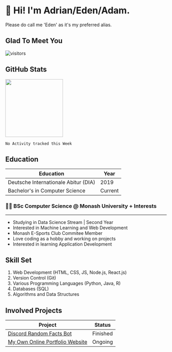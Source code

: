 # 👋 Hi! I'm Adrian/Eden/Adam.

Please do call me 'Eden' as it's my preferred alias.


## Glad To Meet You 

![visitors](https://visitor-badge.glitch.me/badge?page_id=edenfrey.edenfrey&left_color=grey&right_color=blue)

## GitHub Stats

<img height="180em" src="https://github-readme-stats.vercel.app/api?username=edenfrey&show_icons=true&hide_border=true&&count_private=false&include_all_commits=true&theme=dark" />

<!--START_SECTION:waka-->
```text
No Activity tracked this Week
```
<!--END_SECTION:waka-->

## Education
| Education | Year |
| ----------- | ----------- |
| Deutsche Internationale Abitur (DIA) | 2019 |
| Bachelor's in Computer Science | Current |

### 👨‍💻 BSc Computer Science @ Monash University + Interests
---

- Studying in Data Science Stream | Second Year
- Interested in Machine Learning and Web Development
- Monash E-Sports Club Commitee Member
- Love coding as a hobby and working on projects
- Interested in learning Application Development

## Skill Set

1. Web Development (HTML, CSS, JS, Node.js, React.js)
2. Version Control (Git)
3. Various Programming Languages (Python, Java, R)
4. Databases (SQL)
5. Algorithms and Data Structures

## Involved Projects

| Project | Status |
| ----------- | ----------- |
| [Discord Random Facts Bot](https://edenfrey.github.io/discord-random-facts-bot-website) | Finished |
| [My Own Online Portfolio Website](#) | Ongoing |
